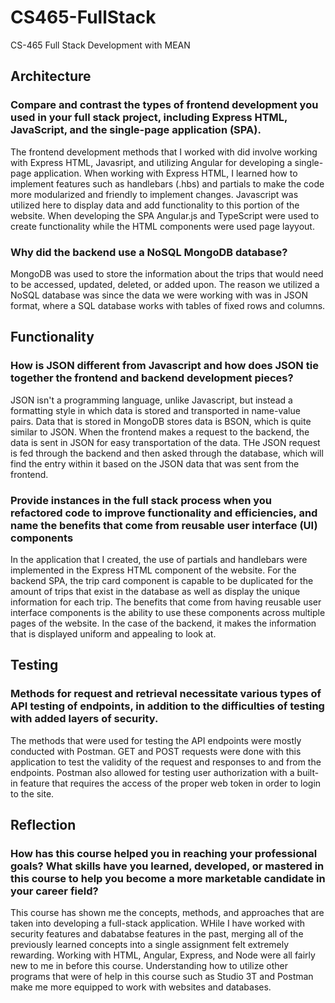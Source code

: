 # CS465-FullStack
CS-465 Full Stack Development with MEAN

## Architecture 
### Compare and contrast the types of frontend development you used in your full stack project, including Express HTML, JavaScript, and the single-page application (SPA).

The frontend development methods that I worked with did involve working with Express HTML, Javasript, and utilizing Angular for developing a single-page application. When working with Express HTML, I learned how to implement features such as handlebars (.hbs) and partials to make the code more modularized and friendly to implement changes. Javascript was utilized here to display data and add functionality to this portion of the website. When developing the SPA Angular.js and TypeScript were used to create functionality while the HTML components were used page layyout.

### Why did the backend use a NoSQL MongoDB database?

MongoDB was used to store the information about the trips that would need to be accessed, updated, deleted, or added upon. The reason we utilized a NoSQL database was since the data we were working with was in JSON format, where a SQL database works with tables of fixed rows and columns.

## Functionality 
### How is JSON different from Javascript and how does JSON tie together the frontend and backend development pieces?

JSON isn't a programming language, unlike Javascript, but instead a formatting style in which data is stored and transported in name-value pairs. Data that is stored in MongoDB stores data is BSON, which is quite similar to JSON. When the frontend makes a request to the backend, the data is sent in JSON for easy transportation of the data. THe JSON request is fed through the backend and then asked through the database, which will find the entry within it based on the JSON data that was sent from the frontend.

### Provide instances in the full stack process when you refactored code to improve functionality and efficiencies, and name the benefits that come from reusable user interface (UI) components

In the application that I created, the use of partials and handlebars were implemented in the Express HTML component of the website. For the backend SPA, the trip card component is capable to be duplicated for the amount of trips that exist in the database as well as display the unique information for each trip. The benefits that come from having reusable user interface components is the ability to use these components across multiple pages of the website. In the case of the backend, it makes the information that is displayed uniform and appealing to look at.

## Testing 
### Methods for request and retrieval necessitate various types of API testing of endpoints, in addition to the difficulties of testing with added layers of security. 

The methods that were used for testing the API endpoints were mostly conducted with Postman. GET and POST requests were done with this application to test the validity of the request and responses to and from the endpoints. Postman also allowed for testing user authorization with a built-in feature that requires the access of the proper web token in order to login to the site.


## Reflection 
### How has this course helped you in reaching your professional goals? What skills have you learned, developed, or mastered in this course to help you become a more marketable candidate in your career field?

This course has shown me the concepts, methods, and approaches that are taken into developing a full-stack application. WHile I have worked with security features and dabatabse features in the past, merging all of the previously learned concepts into a single assignment felt extremely rewarding. Working with HTML, Angular, Express, and Node were all fairly new to me in before this course. Understanding how to utilize other programs that were of help in this course such as Studio 3T and Postman make me more equipped to work with websites and databases.
